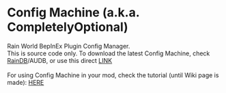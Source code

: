 # Config Machine (a.k.a. CompletelyOptional)

Rain World BepInEx Plugin Config Manager.  
This is source code only. To download the latest Config Machine, check [RainDB](http://www.raindb.net/index.html)/AUDB, or use this direct [LINK](https://drive.google.com/file/d/1NIE8conaoI1OOHevi4K9tvOG4v-NIfYf/view)
<br><br>
For using Config Machine in your mod, check the tutorial (until Wiki page is made): [HERE](https://rain-world-modding.github.io/pages/making-code-mods/config-machine/OptionInterface.html)
